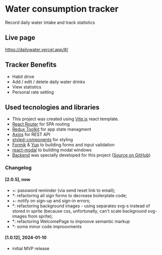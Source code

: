 # Water consumption tracker

Record daily water intake and track statistics

## Live page

https://dailywater.vercel.app/#/

## Tracker Benefits
* Habit drive
* Add / edit / delete daily water drinks
* View statistics
* Personal rate setting

## Used tecnologies and libraries
- This project was created using [Vite.js](https://vitejs.dev/guide/#scaffolding-your-first-vite-project) react template.
- [React Router](https://reactrouter.com/en/main) for SPA routing
- [Redux Toolkit](https://redux-toolkit.js.org) for app state managment
- [Axios](https://axios-http.com/) for REST API
- [styled-components](https://styled-components.com) for styling
- [Formik](https://formik.org) & [Yup](https://www.npmjs.com/package/yup) to building forms and input validation
- [react-modal](https://www.npmjs.com/package/react-modal) to building modal windows
- [Backend](https://watertracker-back.onrender.com/api-docs/) was specially developed for this project ([Source on GitHub](https://github.com/dolphin-vr/watertracker-back))

### Changelog
#### [2.0.5], now
- +: password reminder (via send reset link to email);
- *: refactoring all sign forms to decrease boilerplate code;
- +: notify on sign-up and sign-in errors;
- *: refactoring background images - using separates svg-s instead of stored in sprite (because css, unfortunatly, can't scale background svg-images from sprite);
- *: refactoring WelcomePage to improove semantic markup
- *: some minor code improovments
#### [1.0.12], 2024-01-10
- initial MVP release